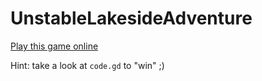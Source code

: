 # UnstableLakesideAdventure

[Play this game online](https://richardhayes.itch.io/the-unstable-lakeside-adventure)

Hint: take a look at `code.gd` to "win" ;)
